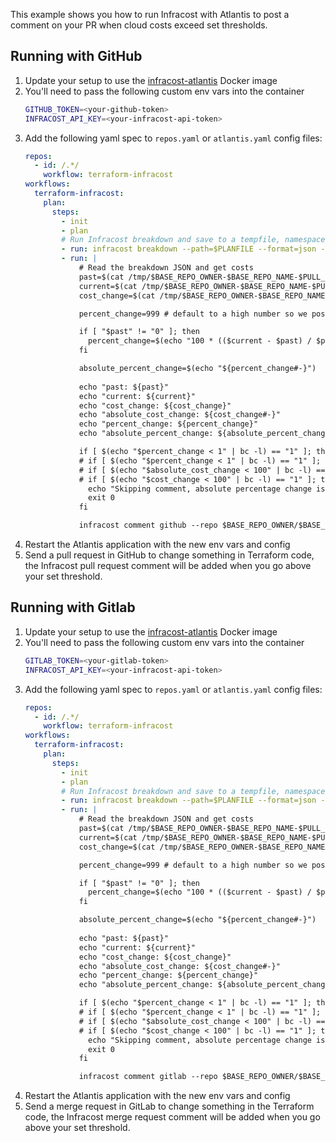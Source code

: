 This example shows you how to run Infracost with Atlantis to post a comment on your PR when cloud costs exceed set thresholds.

## Running with GitHub

1. Update your setup to use the [infracost-atlantis](https://hub.docker.com/r/infracost/infracost-atlantis) Docker image
2. You'll need to pass the following custom env vars into the container
   ```sh
   GITHUB_TOKEN=<your-github-token>
   INFRACOST_API_KEY=<your-infracost-api-token>
   ```
3. Add the following yaml spec to `repos.yaml` or `atlantis.yaml` config files:
   ```yaml
   repos:
     - id: /.*/
       workflow: terraform-infracost
   workflows:
     terraform-infracost:
       plan:
         steps:
           - init
           - plan
           # Run Infracost breakdown and save to a tempfile, namespaced by this project, PR, workspace and dir
           - run: infracost breakdown --path=$PLANFILE --format=json --log-level=info --out-file=/tmp/$BASE_REPO_OWNER-$BASE_REPO_NAME-$PULL_NUM-$WORKSPACE-$REPO_REL_DIR-infracost.json
           - run: |
               # Read the breakdown JSON and get costs
               past=$(cat /tmp/$BASE_REPO_OWNER-$BASE_REPO_NAME-$PULL_NUM-$WORKSPACE-$REPO_REL_DIR-infracost.json | jq -r "(.pastTotalMonthlyCost // 0) | tonumber")
               current=$(cat /tmp/$BASE_REPO_OWNER-$BASE_REPO_NAME-$PULL_NUM-$WORKSPACE-$REPO_REL_DIR-infracost.json | jq -r "(.totalMonthlyCost // 0) | tonumber")
               cost_change=$(cat /tmp/$BASE_REPO_OWNER-$BASE_REPO_NAME-$PULL_NUM-$WORKSPACE-$REPO_REL_DIR-infracost.json | jq -r "(.diffTotalMonthlyCost // 0) | tonumber")

               percent_change=999 # default to a high number so we post a comment if there's no past cost

               if [ "$past" != "0" ]; then
                 percent_change=$(echo "100 * (($current - $past) / $past)" | bc -l)
               fi

               absolute_percent_change=$(echo "${percent_change#-}")
               
               echo "past: ${past}"
               echo "current: ${current}"
               echo "cost_change: ${cost_change}"
               echo "absolute_cost_change: ${cost_change#-}"
               echo "percent_change: ${percent_change}"
               echo "absolute_percent_change: ${absolute_percent_change}"
   
               if [ $(echo "$percent_change < 1" | bc -l) == "1" ]; then           # Only comment if cost changed by more than plus or minus 1%
               # if [ $(echo "$percent_change < 1" | bc -l) == "1" ]; then         # Only comment if cost increased by more than 1%
               # if [ $(echo "$absolute_cost_change < 100" | bc -l) == "1" ]; then # Only comment if cost changed by more than plus or minus $100
               # if [ $(echo "$cost_change < 100" | bc -l) == "1" ]; then          # Only comment if cost increased by more than $100
                 echo "Skipping comment, absolute percentage change is less than 1"
                 exit 0
               fi
   
               infracost comment github --repo $BASE_REPO_OWNER/$BASE_REPO_NAME --pull-request $PULL_NUM --path /tmp/$BASE_REPO_OWNER-$BASE_REPO_NAME-$PULL_NUM-$WORKSPACE-$REPO_REL_DIR-infracost.json --github-token $GITHUB_TOKEN
   ```
4. Restart the Atlantis application with the new env vars and config
5. Send a pull request in GitHub to change something in Terraform code, the Infracost pull request comment will be added when you go above your set threshold.

## Running with Gitlab

1. Update your setup to use the [infracost-atlantis](https://hub.docker.com/r/infracost/infracost-atlantis) Docker image
2. You'll need to pass the following custom env vars into the container
   ```sh
   GITLAB_TOKEN=<your-gitlab-token>
   INFRACOST_API_KEY=<your-infracost-api-token>
   ```
3. Add the following yaml spec to `repos.yaml` or `atlantis.yaml` config files:
   ```yaml
   repos:
     - id: /.*/
       workflow: terraform-infracost
   workflows:
     terraform-infracost:
       plan:
         steps:
           - init
           - plan
           # Run Infracost breakdown and save to a tempfile, namespaced by this project, PR, workspace and dir
           - run: infracost breakdown --path=$PLANFILE --format=json --log-level=info --out-file=/tmp/$BASE_REPO_OWNER-$BASE_REPO_NAME-$PULL_NUM-$WORKSPACE-$REPO_REL_DIR-infracost.json
           - run: |
               # Read the breakdown JSON and get costs
               past=$(cat /tmp/$BASE_REPO_OWNER-$BASE_REPO_NAME-$PULL_NUM-$WORKSPACE-$REPO_REL_DIR-infracost.json | jq -r "(.pastTotalMonthlyCost // 0) | tonumber")
               current=$(cat /tmp/$BASE_REPO_OWNER-$BASE_REPO_NAME-$PULL_NUM-$WORKSPACE-$REPO_REL_DIR-infracost.json | jq -r "(.totalMonthlyCost // 0) | tonumber")
               cost_change=$(cat /tmp/$BASE_REPO_OWNER-$BASE_REPO_NAME-$PULL_NUM-$WORKSPACE-$REPO_REL_DIR-infracost.json | jq -r "(.diffTotalMonthlyCost // 0) | tonumber")

               percent_change=999 # default to a high number so we post a comment if there's no past cost

               if [ "$past" != "0" ]; then
                 percent_change=$(echo "100 * (($current - $past) / $past)" | bc -l)
               fi

               absolute_percent_change=$(echo "${percent_change#-}")
               
               echo "past: ${past}"
               echo "current: ${current}"
               echo "cost_change: ${cost_change}"
               echo "absolute_cost_change: ${cost_change#-}"
               echo "percent_change: ${percent_change}"
               echo "absolute_percent_change: ${absolute_percent_change}"
   
               if [ $(echo "$percent_change < 1" | bc -l) == "1" ]; then           # Only comment if cost changed by more than plus or minus 1%
               # if [ $(echo "$percent_change < 1" | bc -l) == "1" ]; then         # Only comment if cost increased by more than 1%
               # if [ $(echo "$absolute_cost_change < 100" | bc -l) == "1" ]; then # Only comment if cost changed by more than plus or minus $100
               # if [ $(echo "$cost_change < 100" | bc -l) == "1" ]; then          # Only comment if cost increased by more than $100
                 echo "Skipping comment, absolute percentage change is less than 1"
                 exit 0
               fi
   
               infracost comment gitlab --repo $BASE_REPO_OWNER/$BASE_REPO_NAME --merge-request $PULL_NUM --path /tmp/$BASE_REPO_OWNER-$BASE_REPO_NAME-$PULL_NUM-$WORKSPACE-$REPO_REL_DIR-infracost.json --gitlab-token $GITLAB_TOKEN
   ```
4. Restart the Atlantis application with the new env vars and config
5. Send a merge request in GitLab to change something in the Terraform code, the Infracost merge request comment will be added when you go above your set threshold.
